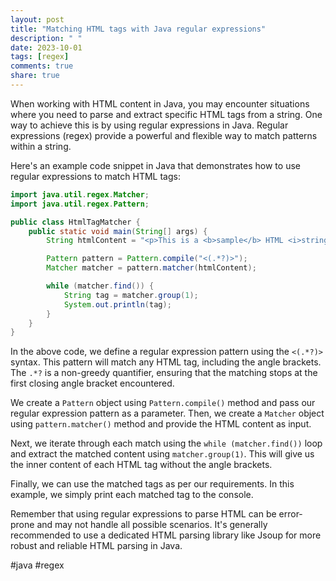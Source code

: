 ```yaml
---
layout: post
title: "Matching HTML tags with Java regular expressions"
description: " "
date: 2023-10-01
tags: [regex]
comments: true
share: true
---
```


When working with HTML content in Java, you may encounter situations where you need to parse and extract specific HTML tags from a string. One way to achieve this is by using regular expressions in Java. Regular expressions (regex) provide a powerful and flexible way to match patterns within a string.

Here's an example code snippet in Java that demonstrates how to use regular expressions to match HTML tags:

```java
import java.util.regex.Matcher;
import java.util.regex.Pattern;

public class HtmlTagMatcher {
    public static void main(String[] args) {
        String htmlContent = "<p>This is a <b>sample</b> HTML <i>string</i>.</p>";

        Pattern pattern = Pattern.compile("<(.*?)>");
        Matcher matcher = pattern.matcher(htmlContent);

        while (matcher.find()) {
            String tag = matcher.group(1);
            System.out.println(tag);
        }
    }
}
```

In the above code, we define a regular expression pattern using the `<(.*?)>` syntax. This pattern will match any HTML tag, including the angle brackets. The `.*?` is a non-greedy quantifier, ensuring that the matching stops at the first closing angle bracket encountered.

We create a `Pattern` object using `Pattern.compile()` method and pass our regular expression pattern as a parameter. Then, we create a `Matcher` object using `pattern.matcher()` method and provide the HTML content as input.

Next, we iterate through each match using the `while (matcher.find())` loop and extract the matched content using `matcher.group(1)`. This will give us the inner content of each HTML tag without the angle brackets.

Finally, we can use the matched tags as per our requirements. In this example, we simply print each matched tag to the console.

Remember that using regular expressions to parse HTML can be error-prone and may not handle all possible scenarios. It's generally recommended to use a dedicated HTML parsing library like Jsoup for more robust and reliable HTML parsing in Java.

#java #regex
